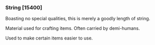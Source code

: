 ### String [15400]

Boasting no special qualities, this is merely a goodly length of string.

Material used for crafting items. Often carried by demi-humans.

Used to make certain items easier to use.